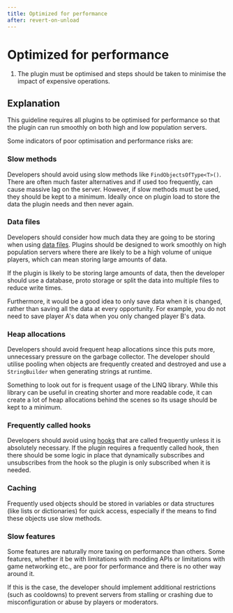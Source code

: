 ```yaml
---
title: Optimized for performance
after: revert-on-unload
---
```


# Optimized for performance

1. The plugin must be optimised and steps should be taken to minimise the impact of expensive operations.

## Explanation

This guideline requires all plugins to be optimised for performance so that the plugin can run smoothly on both high and low population servers.

Some indicators of poor optimisation and performance risks are:

### Slow methods

Developers should avoid using slow methods like `FindObjectsOfType<T>()`. There are often much faster alternatives and if used too frequently, can cause massive lag on the server. However, if slow methods must be used, they should be kept to a minimum. Ideally once on plugin load to store the data the plugin needs and then never again.

### Data files

Developers should consider how much data they are going to be storing when using <a href="/glossary#data-files" class="glossary-term">data files</a>. Plugins should be designed to work smoothly on high population servers where there are likely to be a high volume of unique players, which can mean storing large amounts of data.

If the plugin is likely to be storing large amounts of data, then the developer should use a database, proto storage or split the data into multiple files to reduce write times.

Furthermore, it would be a good idea to only save data when it is changed, rather than saving all the data at every opportunity. For example, you do not need to save player A's data when you only changed player B's data.

### Heap allocations

Developers should avoid frequent heap allocations since this puts more, unnecessary pressure on the garbage collector. The developer should utilise pooling when objects are frequently created and destroyed and use a `StringBuilder` when generating strings at runtime.

Something to look out for is frequent usage of the LINQ library. While this library can be useful in creating shorter and more readable code, it can create a lot of heap allocations behind the scenes so its usage should be kept to a minimum.

### Frequently called hooks

Developers should avoid using <a href="/glossary#hooks" class="glossary-term">hooks</a> that are called frequently unless it is absolutely necessary. If the plugin requires a frequently called hook, then there should be some logic in place that dynamically subscribes and unsubscribes from the hook so the plugin is only subscribed when it is needed.

### Caching

Frequently used objects should be stored in variables or data structures (like lists or dictionaries) for quick access, especially if the means to find these objects use slow methods.

### Slow features

Some features are naturally more taxing on performance than others. Some features, whether it be with limitations with modding APIs or limitations with game networking etc., are poor for performance and there is no other way around it.

If this is the case, the developer should implement additional restrictions (such as cooldowns) to prevent servers from stalling or crashing due to misconfiguration or abuse by players or moderators.
